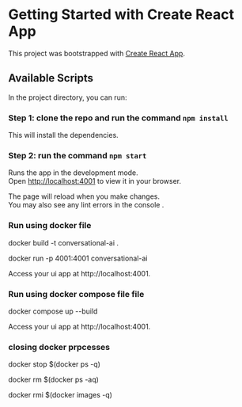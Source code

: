 # Getting Started with Create React App

This project was bootstrapped with [Create React App](https://github.com/facebook/create-react-app).

## Available Scripts

In the project directory, you can run:

###  Step 1: clone the repo and run the command `npm install`
This will install the dependencies.
### Step 2: run the command `npm start`

Runs the app in the development mode.\
Open [http://localhost:4001](http://localhost:4001) to view it in your browser.

The page will reload when you make changes.\
You may also see any lint errors in the console .


###   Run using docker file

docker build -t conversational-ai .

docker run -p 4001:4001 conversational-ai

Access your ui app at http://localhost:4001.

###   Run using docker compose file file

docker compose up --build

Access your ui app at http://localhost:4001.


###   closing docker prpcesses

docker stop $(docker ps -q)

docker rm $(docker ps -aq)

docker rmi $(docker images -q)

